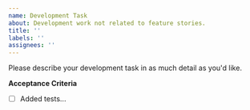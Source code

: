 ```yaml
---
name: Development Task
about: Development work not related to feature stories.
title: ''
labels: ''
assignees: ''
---
```


Please describe your development task in as much detail as you'd like.

**Acceptance Criteria**

- [ ] Added tests...